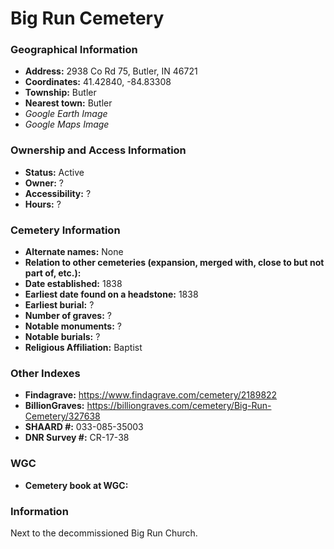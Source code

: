 # Big Run Cemetery

### Geographical Information
- **Address:** 2938 Co Rd 75, Butler, IN 46721
- **Coordinates:** 41.42840, -84.83308
- **Township:** Butler
- **Nearest town:** Butler
- *Google Earth Image*
- *Google Maps Image*

### Ownership and Access Information
- **Status:** Active
- **Owner:** ?
- **Accessibility:** ?
- **Hours:** ?

### Cemetery Information
- **Alternate names:** None
- **Relation to other cemeteries (expansion, merged with, close to but not part of, etc.):** 
- **Date established:** 1838
- **Earliest date found on a headstone:** 1838
- **Earliest burial:** ?
- **Number of graves:** ?
- **Notable monuments:** ?
- **Notable burials:** ?
- **Religious Affiliation:** Baptist

### Other Indexes
- **Findagrave:** https://www.findagrave.com/cemetery/2189822 
- **BillionGraves:** https://billiongraves.com/cemetery/Big-Run-Cemetery/327638
- **SHAARD #:** 033-085-35003
- **DNR Survey #:** CR-17-38

### WGC
- **Cemetery book at WGC:**

### Information
Next to the decommissioned Big Run Church.
